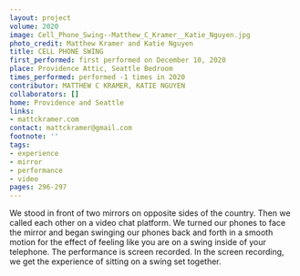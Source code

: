 ```yaml
---
layout: project
volume: 2020
image: Cell_Phone_Swing--Matthew_C_Kramer__Katie_Nguyen.jpg
photo_credit: Matthew Kramer and Katie Nguyen
title: CELL PHONE SWING
first_performed: first performed on December 10, 2020
place: Providence Attic, Seattle Bedroom
times_performed: performed -1 times in 2020
contributor: MATTHEW C KRAMER, KATIE NGUYEN
collaborators: []
home: Providence and Seattle
links:
- mattckramer.com
contact: mattckramer@gmail.com
footnote: ''
tags:
- experience
- mirror
- performance
- video
pages: 296-297
---
```




We stood in front of two mirrors on opposite sides of the country. Then we called each other on a video chat platform. We turned our phones to face the mirror and began swinging our phones back and forth in a smooth motion for the effect of feeling like you are on a swing inside of your telephone. The performance is screen recorded. In the screen recording, we get the experience of sitting on a swing set together.
